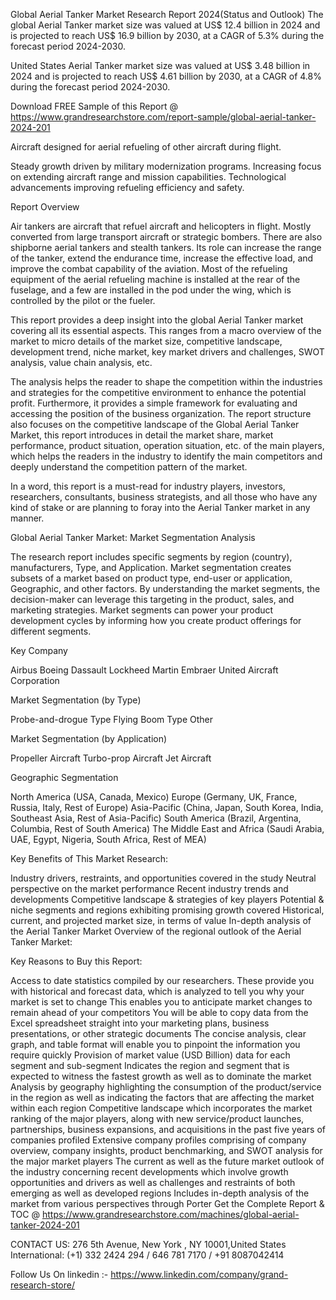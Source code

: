Global Aerial Tanker Market Research Report 2024(Status and Outlook)
The global Aerial Tanker market size was valued at US$ 12.4 billion in 2024 and is projected to reach US$ 16.9 billion by 2030, at a CAGR of 5.3% during the forecast period 2024-2030.

United States Aerial Tanker market size was valued at US$ 3.48 billion in 2024 and is projected to reach US$ 4.61 billion by 2030, at a CAGR of 4.8% during the forecast period 2024-2030.

Download FREE Sample of this Report @ https://www.grandresearchstore.com/report-sample/global-aerial-tanker-2024-201

Aircraft designed for aerial refueling of other aircraft during flight.

Steady growth driven by military modernization programs. Increasing focus on extending aircraft range and mission capabilities. Technological advancements improving refueling efficiency and safety.

Report Overview

Air tankers are aircraft that refuel aircraft and helicopters in flight. Mostly converted from large transport aircraft or strategic bombers. There are also shipborne aerial tankers and stealth tankers. Its role can increase the range of the tanker, extend the endurance time, increase the effective load, and improve the combat capability of the aviation. Most of the refueling equipment of the aerial refueling machine is installed at the rear of the fuselage, and a few are installed in the pod under the wing, which is controlled by the pilot or the fueler.

This report provides a deep insight into the global Aerial Tanker market covering all its essential aspects. This ranges from a macro overview of the market to micro details of the market size, competitive landscape, development trend, niche market, key market drivers and challenges, SWOT analysis, value chain analysis, etc.

The analysis helps the reader to shape the competition within the industries and strategies for the competitive environment to enhance the potential profit. Furthermore, it provides a simple framework for evaluating and accessing the position of the business organization. The report structure also focuses on the competitive landscape of the Global Aerial Tanker Market, this report introduces in detail the market share, market performance, product situation, operation situation, etc. of the main players, which helps the readers in the industry to identify the main competitors and deeply understand the competition pattern of the market.

In a word, this report is a must-read for industry players, investors, researchers, consultants, business strategists, and all those who have any kind of stake or are planning to foray into the Aerial Tanker market in any manner.

Global Aerial Tanker Market: Market Segmentation Analysis

The research report includes specific segments by region (country), manufacturers, Type, and Application. Market segmentation creates subsets of a market based on product type, end-user or application, Geographic, and other factors. By understanding the market segments, the decision-maker can leverage this targeting in the product, sales, and marketing strategies. Market segments can power your product development cycles by informing how you create product offerings for different segments.

Key Company

Airbus
Boeing
Dassault
Lockheed Martin
Embraer
United Aircraft Corporation

Market Segmentation (by Type)

Probe-and-drogue Type
Flying Boom Type
Other

Market Segmentation (by Application)

Propeller Aircraft
Turbo-prop Aircraft
Jet Aircraft

Geographic Segmentation

North America (USA, Canada, Mexico)
Europe (Germany, UK, France, Russia, Italy, Rest of Europe)
Asia-Pacific (China, Japan, South Korea, India, Southeast Asia, Rest of Asia-Pacific)
South America (Brazil, Argentina, Columbia, Rest of South America)
The Middle East and Africa (Saudi Arabia, UAE, Egypt, Nigeria, South Africa, Rest of MEA)

Key Benefits of This Market Research:

Industry drivers, restraints, and opportunities covered in the study
Neutral perspective on the market performance
Recent industry trends and developments
Competitive landscape & strategies of key players
Potential & niche segments and regions exhibiting promising growth covered
Historical, current, and projected market size, in terms of value
In-depth analysis of the Aerial Tanker Market
Overview of the regional outlook of the Aerial Tanker Market:

Key Reasons to Buy this Report:

Access to date statistics compiled by our researchers. These provide you with historical and forecast data, which is analyzed to tell you why your market is set to change
This enables you to anticipate market changes to remain ahead of your competitors
You will be able to copy data from the Excel spreadsheet straight into your marketing plans, business presentations, or other strategic documents
The concise analysis, clear graph, and table format will enable you to pinpoint the information you require quickly
Provision of market value (USD Billion) data for each segment and sub-segment
Indicates the region and segment that is expected to witness the fastest growth as well as to dominate the market
Analysis by geography highlighting the consumption of the product/service in the region as well as indicating the factors that are affecting the market within each region
Competitive landscape which incorporates the market ranking of the major players, along with new service/product launches, partnerships, business expansions, and acquisitions in the past five years of companies profiled
Extensive company profiles comprising of company overview, company insights, product benchmarking, and SWOT analysis for the major market players
The current as well as the future market outlook of the industry concerning recent developments which involve growth opportunities and drivers as well as challenges and restraints of both emerging as well as developed regions
Includes in-depth analysis of the market from various perspectives through Porter
Get the Complete Report & TOC @ https://www.grandresearchstore.com/machines/global-aerial-tanker-2024-201

CONTACT US:
276 5th Avenue, New York , NY 10001,United States
International: (+1) 332 2424 294 / 646 781 7170 / +91 8087042414

Follow Us On linkedin :- https://www.linkedin.com/company/grand-research-store/
